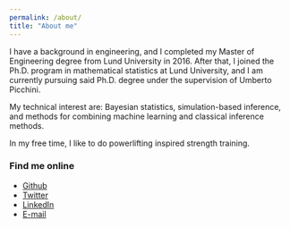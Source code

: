 ```yaml
---
permalink: /about/
title: "About me"
---
```


I have a background in engineering, and I completed my Master of Engineering degree from Lund University in 2016. After that, I joined the Ph.D. program in mathematical statistics at Lund University, and I am currently pursuing said Ph.D. degree under the supervision of Umberto Picchini.

My technical interest are: Bayesian statistics, simulation-based inference, and methods for combining machine learning and classical inference methods.

In my free time, I like to do powerlifting inspired strength training.  

### Find me online

* [Github](https://github.com/SamuelWiqvist)
* [Twitter](https://twitter.com/samuel_wiqvist)
* [LinkedIn](https://linkedin.com/in/samuel-wiqvist/)
* [E-mail](mailto:samuel.wiqvist@live.com)
